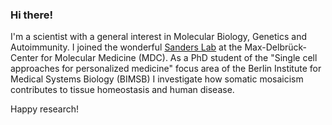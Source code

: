 ### Hi there!

I'm a scientist with a general interest in Molecular Biology, Genetics and Autoimmunity.
I joined the wonderful [Sanders Lab](https://sanders.science) at the Max-Delbrück-Center for Molecular Medicine (MDC).
As a PhD student of the "Single cell approaches for personalized medicine" focus area of the Berlin Institute for Medical Systems Biology (BIMSB) I investigate how somatic mosaicism contributes to tissue homeostasis and human disease.

Happy research!
